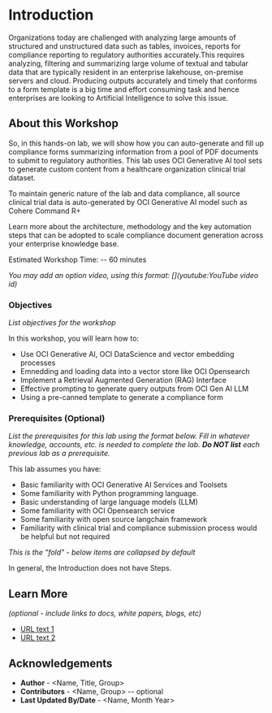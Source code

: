 # Introduction

Organizations today are challenged with analyzing large amounts of structured and unstructured data such as tables, invoices, reports for compliance reporting to regulatory authorities accurately.This requires analyzing, filtering and summarizing large volume of textual and tabular data that are typically resident in an enterprise lakehouse, on-premise servers and cloud. Producing outputs accurately and timely that conforms to a form template is a big time and effort consuming task and hence enterprises are looking to Artificial Intelligence to solve this issue.

## About this Workshop

So, in this hands-on lab, we will show how you can auto-generate and fill up compliance forms summarizing information from a pool of  PDF documents to submit to regulatory authorities. This lab uses OCI Generative AI tool sets to generate custom content from a healthcare organization clinical trial dataset. 

To maintain generic nature of the lab and data compliance, all source clinical trial data is auto-generated by OCI Generative AI model such as Cohere Command R+

Learn more about the architecture, methodology and the key automation steps that can be adopted to scale compliance document generation across your enterprise knowledge base.

Estimated Workshop Time: -- 60 minutes

*You may add an option video, using this format: [](youtube:YouTube video id)*

  [](youtube:zNKxJjkq0Pw)

### Objectives

*List objectives for the workshop*

In this workshop, you will learn how to:
* Use OCI Generative AI, OCI DataScience and vector embedding processes
* Emnedding and loading data into a vector store like OCI Opensearch
* Implement a Retrieval Augmented Generation (RAG) Interface
* Effective prompting to generate query outputs from OCI Gen AI LLM
* Using a pre-canned template to generate a compliance form

### Prerequisites (Optional)

*List the prerequisites for this lab using the format below. Fill in whatever knowledge, accounts, etc. is needed to complete the lab. **Do NOT list** each previous lab as a prerequisite.*

This lab assumes you have:
* Basic familiarity with OCI Generative AI Services and Toolsets
* Some familiarity with Python programming language.
* Basic understanding of large language models (LLM)
* Some familiarity with OCI Opensearch service
* Some familiarity with open source langchain framework
* Familiarity with clinical trial and compliance submission process would be helpful but not required

*This is the "fold" - below items are collapsed by default*

In general, the Introduction does not have Steps.

## Learn More

*(optional - include links to docs, white papers, blogs, etc)*

* [URL text 1](http://docs.oracle.com)
* [URL text 2](http://docs.oracle.com)

## Acknowledgements
* **Author** - <Name, Title, Group>
* **Contributors** -  <Name, Group> -- optional
* **Last Updated By/Date** - <Name, Month Year>
